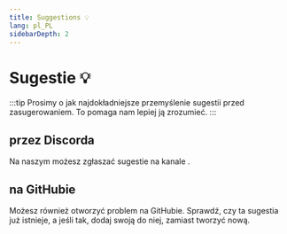```yaml
---
title: Suggestions 💡
lang: pl_PL
sidebarDepth: 2
---
```


# Sugestie :bulb:
:::tip
Prosimy o jak najdokładniejsze przemyślenie sugestii przed zasugerowaniem. To pomaga nam lepiej ją zrozumieć.
:::

## przez Discorda
Na naszym <discord/> możesz zgłaszać sugestie na kanale <discord-channel channel="suggestions"/>.

## na GitHubie
Możesz również otworzyć problem na <a :href="$theme.variables.github + '/issues'" target="_blank">GitHubie</a>. Sprawdź, czy ta sugestia już istnieje, a jeśli tak, dodaj swoją do niej, zamiast tworzyć nową.
